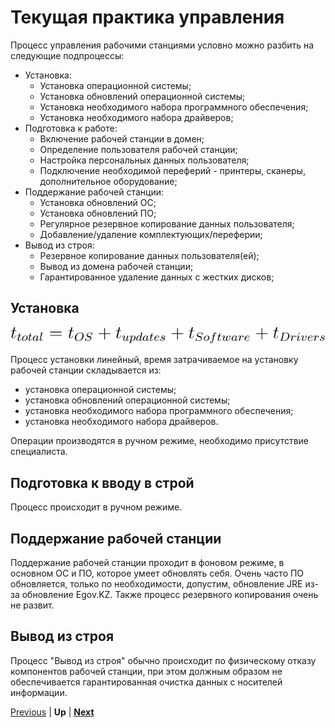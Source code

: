 # Текущая практика управления

Процесс управления рабочими станциями условно можно разбить на следующие подпроцессы:

* Установка:
  + Установка операционной системы;
  + Установка обновлений операционной системы;
  + Установка необходимого набора программного обеспечения;
  + Установка необходимого набора драйверов;
* Подготовка к работе:
  + Включение рабочей станции в домен;
  + Определение пользователя рабочей станции;
  + Настройка персональных данных пользователя;
  + Подключение необходимой переферий - принтеры, сканеры, дополнительное оборудование;
* Поддержание рабочей станции:
  + Установка обновлений ОС;
  + Установка обновлений ПО;
  + Регулярное резервное копирование данных пользователя;
  + Добавление/удаление комплектующих/переферии;
* Вывод из строя:
  + Резервное копирование данных пользователя(ей);
  + Вывод из домена рабочей станции;
  + Гарантированное удаление данных с жестких дисков;


## Установка

![](./images/total_time_of_install_system.svg)

Процесс установки линейный, время затрачиваемое на установку рабочей станции складывается из:

* установка операционной системы;
* установка обновлений операционной системы;
* установка необходимого набора программного обеспечения;
* установка необходимого набора драйверов. 

Операции производятся в ручном режиме, необходимо присутствие специалиста.

## Подготовка к вводу в строй

Процесс происходит в ручном режиме.

## Поддержание рабочей станции

Поддержание рабочей станции проходит в фоновом режиме, в основном ОС и ПО, которое умеет обновлять себя. Очень часто ПО обновляется, только по необходимости, допустим, обновление JRE из-за обновление Egov.KZ. Также процесс резервного копирования очень не развит. 

## Вывод из строя

Процесс "Вывод из строя" обычно происходит по физическому отказу компонентов рабочей станции, при этом должным образом не обеспечивается гарантированная очистка данных с носителей информации.




[Previous](./objectives.markdown) | **Up** | **[Next](./currentpracticeproandcontra.markdown)**
